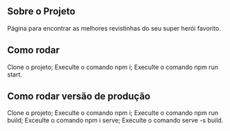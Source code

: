 
## Sobre o Projeto

Página para encontrar as melhores revistinhas do seu super herói favorito.

## Como rodar

Clone o projeto;
Execulte o comando npm i;
Execulte o comando npm run start.

## Como rodar versão de produção

Clone o projeto;
Execulte o comando npm i;
Execulte o comando npm run build;
Exceulte o comando npm i serve;
Execulte o comando serve -s build.
